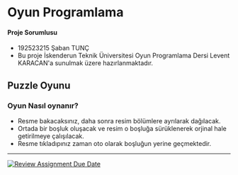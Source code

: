 # Oyun Programlama
#### Proje Sorumlusu 
- 192523215 Şaban TUNÇ
- Bu proje İskenderun Teknik Üniversitesi Oyun Programlama Dersi Levent KARACAN'a sunulmak üzere hazırlanmaktadır.
## Puzzle Oyunu 
### Oyun Nasıl oynanır?
- Resme bakacaksınız, daha sonra resim bölümlere ayrılarak dağılacak.
- Ortada bir boşluk oluşacak ve resim o boşluğa sürüklenerek orjinal hale getirilmeye çalışılacak.
- Resme tıkladıpınız zaman oto olarak boşluğun yerine geçmektedir.

---

[![Review Assignment Due Date](https://classroom.github.com/assets/deadline-readme-button-24ddc0f5d75046c5622901739e7c5dd533143b0c8e959d652212380cedb1ea36.svg)](https://classroom.github.com/a/gTiETg9a)
